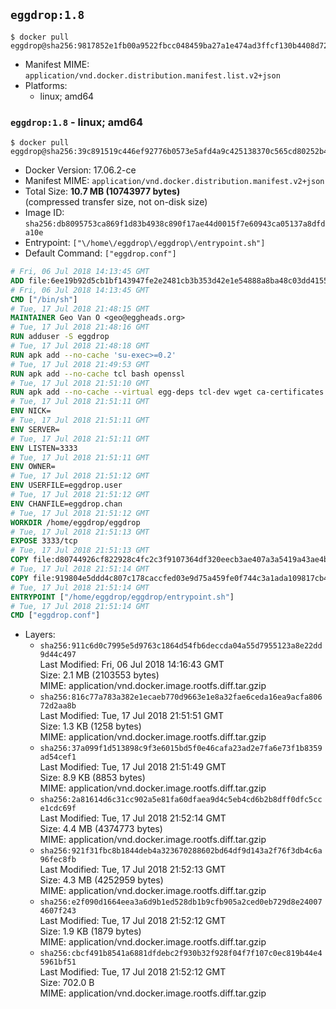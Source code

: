 ## `eggdrop:1.8`

```console
$ docker pull eggdrop@sha256:9817852e1fb00a9522fbcc048459ba27a1e474ad3ffcf130b4408d727afb331f
```

-	Manifest MIME: `application/vnd.docker.distribution.manifest.list.v2+json`
-	Platforms:
	-	linux; amd64

### `eggdrop:1.8` - linux; amd64

```console
$ docker pull eggdrop@sha256:39c891519c446ef92776b0573e5afd4a9c425138370c565cd80252b4bdab5c63
```

-	Docker Version: 17.06.2-ce
-	Manifest MIME: `application/vnd.docker.distribution.manifest.v2+json`
-	Total Size: **10.7 MB (10743977 bytes)**  
	(compressed transfer size, not on-disk size)
-	Image ID: `sha256:db8095753ca869f1d83b4938c890f17ae44d0015f7e60943ca05137a8dfda10e`
-	Entrypoint: `["\/home\/eggdrop\/eggdrop\/entrypoint.sh"]`
-	Default Command: `["eggdrop.conf"]`

```dockerfile
# Fri, 06 Jul 2018 14:13:45 GMT
ADD file:6ee19b92d5cb1bf143947fe2e2481cb3b353d42e1e54888a8ba48c03dd4155f2 in / 
# Fri, 06 Jul 2018 14:13:45 GMT
CMD ["/bin/sh"]
# Tue, 17 Jul 2018 21:48:15 GMT
MAINTAINER Geo Van O <geo@eggheads.org>
# Tue, 17 Jul 2018 21:48:16 GMT
RUN adduser -S eggdrop
# Tue, 17 Jul 2018 21:48:18 GMT
RUN apk add --no-cache 'su-exec>=0.2'
# Tue, 17 Jul 2018 21:49:53 GMT
RUN apk add --no-cache tcl bash openssl
# Tue, 17 Jul 2018 21:51:10 GMT
RUN apk add --no-cache --virtual egg-deps tcl-dev wget ca-certificates make tar gpgme build-base openssl-dev   && wget ftp://ftp.eggheads.org/pub/eggdrop/source/1.8/eggdrop-1.8.3.tar.gz   && wget ftp://ftp.eggheads.org/pub/eggdrop/source/1.8/eggdrop-1.8.3.tar.gz.asc   && gpg --keyserver ha.pool.sks-keyservers.net --recv-key E01C240484DE7DBE190FE141E7667DE1D1A39AFF   && gpg --batch --verify eggdrop-1.8.3.tar.gz.asc eggdrop-1.8.3.tar.gz   && rm eggdrop-1.8.3.tar.gz.asc   && tar -zxvf eggdrop-1.8.3.tar.gz   && rm eggdrop-1.8.3.tar.gz   && ( cd eggdrop-1.8.3     && ./configure     && make config     && make     && make install DEST=/home/eggdrop/eggdrop )   && rm -rf eggdrop-1.8.3   && mkdir /home/eggdrop/eggdrop/data   && chown -R eggdrop /home/eggdrop/eggdrop   && apk del egg-deps
# Tue, 17 Jul 2018 21:51:11 GMT
ENV NICK=
# Tue, 17 Jul 2018 21:51:11 GMT
ENV SERVER=
# Tue, 17 Jul 2018 21:51:11 GMT
ENV LISTEN=3333
# Tue, 17 Jul 2018 21:51:11 GMT
ENV OWNER=
# Tue, 17 Jul 2018 21:51:12 GMT
ENV USERFILE=eggdrop.user
# Tue, 17 Jul 2018 21:51:12 GMT
ENV CHANFILE=eggdrop.chan
# Tue, 17 Jul 2018 21:51:12 GMT
WORKDIR /home/eggdrop/eggdrop
# Tue, 17 Jul 2018 21:51:13 GMT
EXPOSE 3333/tcp
# Tue, 17 Jul 2018 21:51:13 GMT
COPY file:d80744926cf822928c4fc2c3f9107364df320eecb3ae407a3a5419a43ae4b872 in /home/eggdrop/eggdrop 
# Tue, 17 Jul 2018 21:51:14 GMT
COPY file:919804e5ddd4c807c178caccfed03e9d75a459fe0f744c3a1ada109817cb44ec in /home/eggdrop/eggdrop/scripts/ 
# Tue, 17 Jul 2018 21:51:14 GMT
ENTRYPOINT ["/home/eggdrop/eggdrop/entrypoint.sh"]
# Tue, 17 Jul 2018 21:51:14 GMT
CMD ["eggdrop.conf"]
```

-	Layers:
	-	`sha256:911c6d0c7995e5d9763c1864d54fb6deccda04a55d7955123a8e22dd9d44c497`  
		Last Modified: Fri, 06 Jul 2018 14:16:43 GMT  
		Size: 2.1 MB (2103553 bytes)  
		MIME: application/vnd.docker.image.rootfs.diff.tar.gzip
	-	`sha256:816c77a783a382e1ecaeb770d9663e1e8a32fae6ceda16ea9acfa80672d2aa8b`  
		Last Modified: Tue, 17 Jul 2018 21:51:51 GMT  
		Size: 1.3 KB (1258 bytes)  
		MIME: application/vnd.docker.image.rootfs.diff.tar.gzip
	-	`sha256:37a099f1d513898c9f3e6015bd5f0e46cafa23ad2e7fa6e73f1b8359ad54cef1`  
		Last Modified: Tue, 17 Jul 2018 21:51:49 GMT  
		Size: 8.9 KB (8853 bytes)  
		MIME: application/vnd.docker.image.rootfs.diff.tar.gzip
	-	`sha256:2a81614d6c31cc902a5e81fa60dfaea9d4c5eb4cd6b2b8dff0dfc5cce1cdc69f`  
		Last Modified: Tue, 17 Jul 2018 21:52:14 GMT  
		Size: 4.4 MB (4374773 bytes)  
		MIME: application/vnd.docker.image.rootfs.diff.tar.gzip
	-	`sha256:921f31fbc8b1844deb4a323670288602bd64df9d143a2f76f3db4c6a96fec8fb`  
		Last Modified: Tue, 17 Jul 2018 21:52:13 GMT  
		Size: 4.3 MB (4252959 bytes)  
		MIME: application/vnd.docker.image.rootfs.diff.tar.gzip
	-	`sha256:e2f090d1664eea3a6d9b1ed528db1b9cfb905a2ced0eb729d8e240074607f243`  
		Last Modified: Tue, 17 Jul 2018 21:52:12 GMT  
		Size: 1.9 KB (1879 bytes)  
		MIME: application/vnd.docker.image.rootfs.diff.tar.gzip
	-	`sha256:cbcf491b8541a6881dfdebc2f930b32f928f04f7f107c0ec819b44e45961bf51`  
		Last Modified: Tue, 17 Jul 2018 21:52:12 GMT  
		Size: 702.0 B  
		MIME: application/vnd.docker.image.rootfs.diff.tar.gzip
